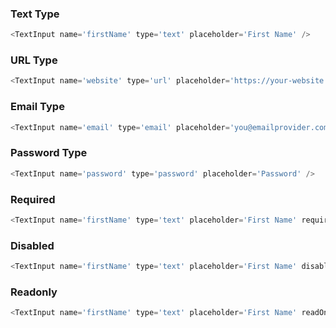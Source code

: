 ### Text Type

```js
<TextInput name='firstName' type='text' placeholder='First Name' />
```

### URL Type

```js
<TextInput name='website' type='url' placeholder='https://your-website.com' />
```

### Email Type

```js
<TextInput name='email' type='email' placeholder='you@emailprovider.com' />
```

### Password Type
```js
<TextInput name='password' type='password' placeholder='Password' />
```

### Required

```js
<TextInput name='firstName' type='text' placeholder='First Name' required={true} value='Bedrock' />
```

### Disabled

```js
<TextInput name='firstName' type='text' placeholder='First Name' disabled={true} value='Bedrock' />
```

### Readonly

```js
<TextInput name='firstName' type='text' placeholder='First Name' readOnly={true} value='Bedrock' />
```
